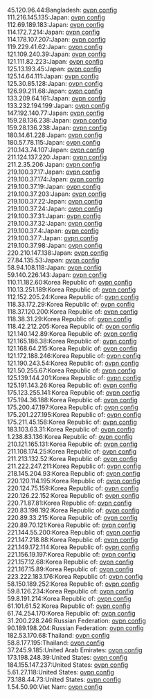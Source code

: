 45.120.96.44:Bangladesh: [ovpn config](vpn/45_120_96_44.ovpn)  
111.216.145.135:Japan: [ovpn config](vpn/111_216_145_135.ovpn)  
112.69.189.183:Japan: [ovpn config](vpn/112_69_189_183.ovpn)  
114.172.7.214:Japan: [ovpn config](vpn/114_172_7_214.ovpn)  
114.178.107.207:Japan: [ovpn config](vpn/114_178_107_207.ovpn)  
119.229.41.62:Japan: [ovpn config](vpn/119_229_41_62.ovpn)  
121.109.240.39:Japan: [ovpn config](vpn/121_109_240_39.ovpn)  
121.111.82.223:Japan: [ovpn config](vpn/121_111_82_223.ovpn)  
125.13.193.45:Japan: [ovpn config](vpn/125_13_193_45.ovpn)  
125.14.64.111:Japan: [ovpn config](vpn/125_14_64_111.ovpn)  
125.30.85.128:Japan: [ovpn config](vpn/125_30_85_128.ovpn)  
126.99.211.68:Japan: [ovpn config](vpn/126_99_211_68.ovpn)  
133.209.64.161:Japan: [ovpn config](vpn/133_209_64_161.ovpn)  
133.232.194.199:Japan: [ovpn config](vpn/133_232_194_199.ovpn)  
147.192.140.77:Japan: [ovpn config](vpn/147_192_140_77.ovpn)  
159.28.136.238:Japan: [ovpn config](vpn/159_28_136_238.ovpn)  
159.28.136.238:Japan: [ovpn config](vpn/159_28_136_238.ovpn)  
180.14.61.228:Japan: [ovpn config](vpn/180_14_61_228.ovpn)  
180.57.78.115:Japan: [ovpn config](vpn/180_57_78_115.ovpn)  
210.143.74.107:Japan: [ovpn config](vpn/210_143_74_107.ovpn)  
211.124.137.220:Japan: [ovpn config](vpn/211_124_137_220.ovpn)  
211.2.35.206:Japan: [ovpn config](vpn/211_2_35_206.ovpn)  
219.100.37.17:Japan: [ovpn config](vpn/219_100_37_17.ovpn)  
219.100.37.174:Japan: [ovpn config](vpn/219_100_37_174.ovpn)  
219.100.37.19:Japan: [ovpn config](vpn/219_100_37_19.ovpn)  
219.100.37.203:Japan: [ovpn config](vpn/219_100_37_203.ovpn)  
219.100.37.22:Japan: [ovpn config](vpn/219_100_37_22.ovpn)  
219.100.37.24:Japan: [ovpn config](vpn/219_100_37_24.ovpn)  
219.100.37.31:Japan: [ovpn config](vpn/219_100_37_31.ovpn)  
219.100.37.32:Japan: [ovpn config](vpn/219_100_37_32.ovpn)  
219.100.37.4:Japan: [ovpn config](vpn/219_100_37_4.ovpn)  
219.100.37.7:Japan: [ovpn config](vpn/219_100_37_7.ovpn)  
219.100.37.98:Japan: [ovpn config](vpn/219_100_37_98.ovpn)  
220.210.147.138:Japan: [ovpn config](vpn/220_210_147_138.ovpn)  
27.84.135.53:Japan: [ovpn config](vpn/27_84_135_53.ovpn)  
58.94.108.118:Japan: [ovpn config](vpn/58_94_108_118.ovpn)  
59.140.226.143:Japan: [ovpn config](vpn/59_140_226_143.ovpn)  
110.11.182.60:Korea Republic of: [ovpn config](vpn/110_11_182_60.ovpn)  
110.13.251.189:Korea Republic of: [ovpn config](vpn/110_13_251_189.ovpn)  
112.152.205.24:Korea Republic of: [ovpn config](vpn/112_152_205_24.ovpn)  
118.33.172.29:Korea Republic of: [ovpn config](vpn/118_33_172_29.ovpn)  
118.37.120.200:Korea Republic of: [ovpn config](vpn/118_37_120_200.ovpn)  
118.38.31.29:Korea Republic of: [ovpn config](vpn/118_38_31_29.ovpn)  
118.42.212.205:Korea Republic of: [ovpn config](vpn/118_42_212_205.ovpn)  
121.140.142.89:Korea Republic of: [ovpn config](vpn/121_140_142_89.ovpn)  
121.165.186.38:Korea Republic of: [ovpn config](vpn/121_165_186_38.ovpn)  
121.168.64.215:Korea Republic of: [ovpn config](vpn/121_168_64_215.ovpn)  
121.172.188.246:Korea Republic of: [ovpn config](vpn/121_172_188_246.ovpn)  
121.190.243.54:Korea Republic of: [ovpn config](vpn/121_190_243_54.ovpn)  
121.50.255.67:Korea Republic of: [ovpn config](vpn/121_50_255_67.ovpn)  
125.139.144.201:Korea Republic of: [ovpn config](vpn/125_139_144_201.ovpn)  
125.191.143.26:Korea Republic of: [ovpn config](vpn/125_191_143_26.ovpn)  
175.123.255.141:Korea Republic of: [ovpn config](vpn/175_123_255_141.ovpn)  
175.194.36.188:Korea Republic of: [ovpn config](vpn/175_194_36_188.ovpn)  
175.200.47.197:Korea Republic of: [ovpn config](vpn/175_200_47_197.ovpn)  
175.201.227.195:Korea Republic of: [ovpn config](vpn/175_201_227_195.ovpn)  
175.211.45.158:Korea Republic of: [ovpn config](vpn/175_211_45_158.ovpn)  
183.103.63.31:Korea Republic of: [ovpn config](vpn/183_103_63_31.ovpn)  
1.238.83.136:Korea Republic of: [ovpn config](vpn/1_238_83_136.ovpn)  
210.121.165.131:Korea Republic of: [ovpn config](vpn/210_121_165_131.ovpn)  
211.108.174.25:Korea Republic of: [ovpn config](vpn/211_108_174_25.ovpn)  
211.213.132.52:Korea Republic of: [ovpn config](vpn/211_213_132_52.ovpn)  
211.222.247.211:Korea Republic of: [ovpn config](vpn/211_222_247_211.ovpn)  
218.145.204.93:Korea Republic of: [ovpn config](vpn/218_145_204_93.ovpn)  
220.120.114.195:Korea Republic of: [ovpn config](vpn/220_120_114_195.ovpn)  
220.124.75.159:Korea Republic of: [ovpn config](vpn/220_124_75_159.ovpn)  
220.126.22.152:Korea Republic of: [ovpn config](vpn/220_126_22_152.ovpn)  
220.71.87.81:Korea Republic of: [ovpn config](vpn/220_71_87_81.ovpn)  
220.83.198.192:Korea Republic of: [ovpn config](vpn/220_83_198_192.ovpn)  
220.89.33.215:Korea Republic of: [ovpn config](vpn/220_89_33_215.ovpn)  
220.89.70.121:Korea Republic of: [ovpn config](vpn/220_89_70_121.ovpn)  
221.144.55.200:Korea Republic of: [ovpn config](vpn/221_144_55_200.ovpn)  
221.147.218.88:Korea Republic of: [ovpn config](vpn/221_147_218_88.ovpn)  
221.149.172.114:Korea Republic of: [ovpn config](vpn/221_149_172_114.ovpn)  
221.156.19.197:Korea Republic of: [ovpn config](vpn/221_156_19_197.ovpn)  
221.157.12.68:Korea Republic of: [ovpn config](vpn/221_157_12_68.ovpn)  
221.167.15.89:Korea Republic of: [ovpn config](vpn/221_167_15_89.ovpn)  
223.222.183.176:Korea Republic of: [ovpn config](vpn/223_222_183_176.ovpn)  
58.150.189.252:Korea Republic of: [ovpn config](vpn/58_150_189_252.ovpn)  
59.8.126.234:Korea Republic of: [ovpn config](vpn/59_8_126_234.ovpn)  
59.8.191.214:Korea Republic of: [ovpn config](vpn/59_8_191_214.ovpn)  
61.101.61.52:Korea Republic of: [ovpn config](vpn/61_101_61_52.ovpn)  
61.74.254.170:Korea Republic of: [ovpn config](vpn/61_74_254_170.ovpn)  
31.200.228.246:Russian Federation: [ovpn config](vpn/31_200_228_246.ovpn)  
90.189.198.204:Russian Federation: [ovpn config](vpn/90_189_198_204.ovpn)  
182.53.170.68:Thailand: [ovpn config](vpn/182_53_170_68.ovpn)  
58.8.177.195:Thailand: [ovpn config](vpn/58_8_177_195.ovpn)  
37.245.9.185:United Arab Emirates: [ovpn config](vpn/37_245_9_185.ovpn)  
173.198.248.39:United States: [ovpn config](vpn/173_198_248_39.ovpn)  
184.155.147.237:United States: [ovpn config](vpn/184_155_147_237.ovpn)  
5.61.27.118:United States: [ovpn config](vpn/5_61_27_118.ovpn)  
73.188.44.73:United States: [ovpn config](vpn/73_188_44_73.ovpn)  
1.54.50.90:Viet Nam: [ovpn config](vpn/1_54_50_90.ovpn)  
